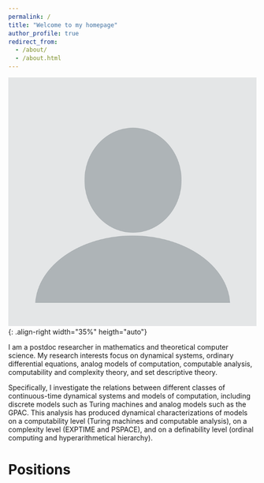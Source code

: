 ```yaml
---
permalink: /
title: "Welcome to my homepage"
author_profile: true
redirect_from: 
  - /about/
  - /about.html
---
```

![zen](/images/profile.png){: .align-right width="35%" heigth="auto"} 

I am a postdoc researcher in mathematics and theoretical computer science. My research interests focus on dynamical systems, ordinary differential equations, analog models of computation, computable analysis, computability and complexity theory, and set descriptive theory. 

Specifically, I investigate the relations between different classes of continuous-time dynamical systems and models of computation, including discrete models such as Turing machines and analog models such as the GPAC. This analysis has produced dynamical characterizations of models on a computability level (Turing machines and computable analysis), on a complexity level (EXPTIME and PSPACE), and on a definability level (ordinal computing and hyperarithmetical hierarchy). 

# Positions



